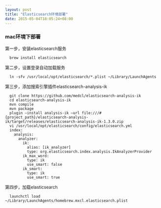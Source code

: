 ```yaml
---
layout: post
title: "Elasticsearch环境部署"
date: 2015-05-04T18:05:24+08:00
---
```

### mac环境下部署

  第一步，安装elasticsearch服务

~~~~~~~
  brew install elasticsearch
~~~~~~~

  第二步，设置登录自动加载服务

~~~~~~~
  ln -sfv /usr/local/opt/elasticsearch/*.plist ~/Library/LaunchAgents
~~~~~~~

  第三步，添加搜索引擎插件elasticsearch-analysis-ik

~~~~~~~    
  git clone https://github.com/medcl/elasticsearch-analysis-ik
  cd elasticsearch-analysis-ik
  mvn compile
  mvn package
  plugin —install analysis-ik —url file:///#{project_path}/elasticsearch-analysis-ik/target/releases/elasticsearch-analysis-ik-1.3.0.zip
  vi /usr/local/opt/elasticsearch/config/elasticsearch.yml
  index:
    analysis:                   
      analyzer:      
        ik:
          alias: [ik_analyzer]
          type: org.elasticsearch.index.analysis.IkAnalyzerProvider
        ik_max_word:
          type: ik
          use_smart: false
        ik_smart:
          type: ik
          use_smart: true
~~~~~~~
 
 第四步，加载elasticsearch

~~~~~~~~~~~~~
  launchctl load ~/Library/LaunchAgents/homebrew.mxcl.elasticsearch.plist
~~~~~~~~~~~~~

